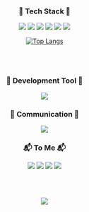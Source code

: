 <div align="center">
  <h3 align="center">🌳 Tech Stack 🌳</h3>
  <p align="center">
    <img src="https://img.shields.io/badge/HTML5-E34F26?logo=HTML5&logoColor=white&style=flat" /> 
    <img src="https://img.shields.io/badge/CSS3-1572B6?logo=CSS3&logoColor=white&style=flat" />
    <img src="https://img.shields.io/badge/JavaScript-F7DF1E?logo=JavaScript&logoColor=white&style=flat">
    <img src="https://img.shields.io/badge/Salesforce-00A1E0?logo=Salesforce&logoColor=white&style=flat">
    <img src="https://img.shields.io/badge/Node.js-339933?logo=Node.js&logoColor=white&style=flat" />
    <img src="https://img.shields.io/badge/Python-3776AB.svg?&style=flat&logo=Python&logoColor=white"/>
  </p>

  [![Top Langs](https://github-readme-stats.vercel.app/api/top-langs/?username=HongSik-Choi-94&layout=compact&theme=buefy&hide=css)](https://github.com/anuraghazra/github-readme-stats)
  
  <br/>
  <br/>
  
  <h3 align="center">🔨 Development Tool 🔨</h3>
  <p align="center">
    <img src="https://img.shields.io/badge/Visual Studio Code-007ACC?logo=Visual Studio Code&logoColor=white&style=flat" /> 
  </p>
  
  <h3 align="center">💬 Communication 💬</h3>
  <p align="center">
    <img src="https://img.shields.io/badge/Microsoft Teams-6264A7?logo=Microsoft Teams&logoColor=white&style=flat" /> 
  </p>
  
  <h3 align="center">📬 To Me 📬</h3>
  <p align="center">
    <a href="https://blog.naver.com/mike1353"><img src="https://img.shields.io/badge/Naver Blog-03C75A?style=flat-square&logo=Naver&logoColor=white&style=flat&link=https://blog.naver.com/mike1353/"/></a>
    <a href="mailto:94hongsik@gmail.com"><img src="https://img.shields.io/badge/Gmail-EA4335?logo=Gmail&logoColor=white&link=94hongsik@gmail.com&style=flat"/></a>
    <img src="https://img.shields.io/badge/Discord-5865F2?logo=Discord&logoColor=white&style=flat">
    <a href="https://www.linkedin.com/in/hongsik-choi-27093720a/"><img src="https://img.shields.io/badge/Linkedin-0A66C2?logo=Linkedin&logoColor=white&style=flat"></a>
  </p>
  
  <br/>
  <br/>
  
  <p align="center">
    <a href="https://hits.seeyoufarm.com"><img src="https://hits.seeyoufarm.com/api/count/incr/badge.svg?url=https%3A%2F%2Fgithub.com%2FChoiHongSik94&count_bg=%23FFC0CB&title_bg=%23E9A1AD&icon=&icon_color=%23E7E7E7&title=hits&edge_flat=false"/></a>
  </p>
</div>
